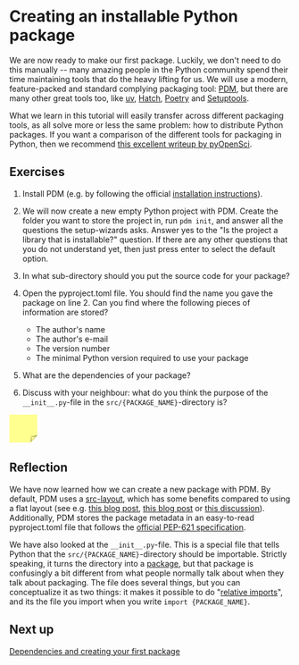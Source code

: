 # Creating an installable Python package
We are now ready to make our first package.
Luckily, we don't need to do this manually -- many amazing people in the Python community spend their time maintaining tools that do the heavy lifting for us.
We will use a modern, feature-packed and standard complying packaging tool: [PDM](https://pdm-project.org/latest/), but there are many other great tools too, like [uv](https://docs.astral.sh/uv/), [Hatch](https://hatch.pypa.io/latest/), [Poetry](https://python-poetry.org/) and [Setuptools](https://setuptools.pypa.io/en/latest/).

What we learn in this tutorial will easily transfer across different packaging tools, as all solve more or less the same problem: how to distribute Python packages. 
If you want a comparison of the different tools for packaging in Python, then we recommend [this excellent writeup by pyOpenSci](https://www.pyopensci.org/python-package-guide/package-structure-code/python-package-build-tools.html).

## Exercises

1. Install PDM (e.g. by following the official [installation instructions](https://pdm-project.org/en/latest/#recommended-installation-method)).
2. We will now create a new empty Python project with PDM. Create the folder you want to store the project in, run `pdm init`, and answer all the questions the setup-wizards asks. Answer yes to the "Is the project a library that is installable?" question. If there are any other questions that you do not understand yet, then just press enter to select the default option.
3. In what sub-directory should you put the source code for your package? 
4. Open the pyproject.toml file. You should find the name you gave the package on line 2. Can you find where the following pieces of information are stored?

    * The author's name
    * The author's e-mail
    * The version number
    * The minimal Python version required to use your package

5. What are the dependencies of your package?
6. Discuss with your neighbour: what do you think the purpose of the `__init__.py`-file in the `src/{PACKAGE_NAME}`-directory is?

<img src="../../../assets/post_it_yellow.svg" alt="Illustraiton of a pink post it note" width="50px" />

## Reflection

We have now learned how we can create a new package with PDM.
By default, PDM uses a [src-layout](https://packaging.python.org/en/latest/discussions/src-layout-vs-flat-layout/), which has some benefits compared to using a flat layout (see e.g. [this blog post](https://hynek.me/articles/testing-packaging/#src), [this blog post](https://blog.ionelmc.ro/2014/05/25/python-packaging/#the-structure) or [this discussion](https://github.com/pypa/packaging.python.org/pull/1150)).
Additionally, PDM stores the package metadata in an easy-to-read pyproject.toml file that follows the [official PEP-621 specification](https://packaging.python.org/en/latest/specifications/pyproject-toml/).

We have also looked at the `__init__.py`-file.
This is a special file that tells Python that the `src/{PACKAGE_NAME}`-directory should be importable.
Strictly speaking, it turns the directory into a [package](https://docs.python.org/3/tutorial/modules.html#packages), but that package is confusingly a bit different from what people normally talk about when they talk about packaging.
The file does several things, but you can conceptualize it as two things: it makes it possible to do "[relative imports](https://docs.python.org/3/reference/import.html#package-relative-imports)", and its the file you import when you write `import {PACKAGE_NAME}`.

## Next up
[Dependencies and creating your first package](./04-dependencies.md)
